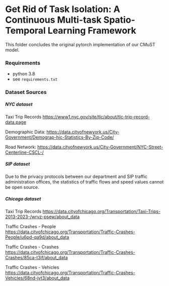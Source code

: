 # Get Rid of Task Isolation: A Continuous Multi-task Spatio-Temporal Learning Framework

This folder concludes the original pytorch implementation of our CMuST model.

### Requirements

- python 3.8
- see `requirements.txt`

### Dataset Sources

##### NYC dataset

Taxi Trip Records https://www1.nyc.gov/site/tlc/about/tlc-trip-record-data.page

Demographic Data: https://data.cityofnewyork.us/City-Government/Demograp-hic-Statistics-By-Zip-Code/

Road Network: https://data.cityofnewyork.us/City-Government/NYC-Street-Centerline-CSCL-/

##### SIP dataset

Due to the privacy protocols between our department and SIP traffic administration offices, the statistics of traffic flows and speed values cannot be open source.

##### Chicago dataset

Taxi Trip Records https://data.cityofchicago.org/Transportation/Taxi-Trips-2013-2023-/wrvz-psew/about_data

Traffic Crashes - People https://data.cityofchicago.org/Transportation/Traffic-Crashes-People/u6pd-qa9d/about_data

Traffic Crashes - Crashes https://data.cityofchicago.org/Transportation/Traffic-Crashes-Crashes/85ca-t3if/about_data

Traffic Crashes - Vehicles https://data.cityofchicago.org/Transportation/Traffic-Crashes-Vehicles/68nd-jvt3/about_data

